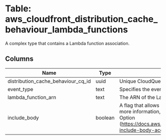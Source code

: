 
# Table: aws_cloudfront_distribution_cache_behaviour_lambda_functions
A complex type that contains a Lambda function association.
## Columns
| Name        | Type           | Description  |
| ------------- | ------------- | -----  |
|distribution_cache_behaviour_cq_id|uuid|Unique CloudQuery ID of aws_cloudfront_distribution_cache_behaviours table (FK)|
|event_type|text|Specifies the event type that triggers a Lambda function invocation|
|lambda_function_arn|text|The ARN of the Lambda function|
|include_body|boolean|A flag that allows a Lambda function to have read access to the body content. For more information, see Accessing the Request Body by Choosing the Include Body Option (https://docs.aws.amazon.com/AmazonCloudFront/latest/DeveloperGuide/lambda-include-body-access.html) in the Amazon CloudFront Developer Guide.|
